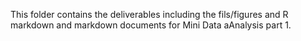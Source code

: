 This folder contains the deliverables including the fils/figures and R markdown and markdown documents for Mini Data aAnalysis part 1.
